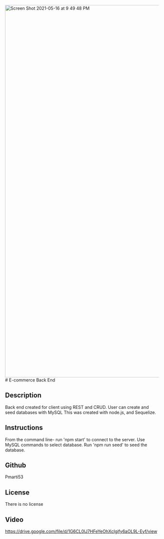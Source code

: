 <img width="1218" alt="Screen Shot 2021-05-16 at 9 49 48 PM" src="https://user-images.githubusercontent.com/77707292/118429396-3a568e00-b697-11eb-970e-3d886ac5f859.png">
# E-commerce Back End

## Description
 Back end created for client using REST and CRUD. User can create and seed databases with MySQL
 This was created with node.js, and Sequelize.
 
 ## Instructions
 From the command line- run 'npm start' to connect to the server. Use MySQL commands to select database. Run 'npm run seed' to seed the database.
 
 ## Github
 Pmarti53
 
 ## License
 There is no license
 
 ## Video
 
 https://drive.google.com/file/d/1G6CL0lJ7HFeYeOhXcIgify6aOL9L-Eyf/view
 

